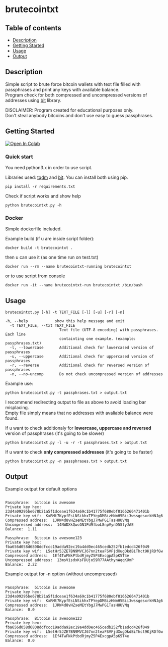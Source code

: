# brutecointxt

## Table of contents
* [Description](#description)
* [Getting Started](#getting-started)
* [Usage](#usage)
* [Output](#output)

## Description
Simple script to brute force bitcoin wallets with text file filled with passphrases and print any keys with available balance. \
Program check for both compressed and uncompressed versions of addresses using [bit](https://github.com/ofek/bit) library.

DISCLAIMER: Program created for educational purposes only. \
Don't steal anybody bitcoins and don't use easy to guess passphrases.

## Getting Started
[![Open In Colab](https://colab.research.google.com/assets/colab-badge.svg)](https://colab.research.google.com/drive/1J10ZQep7UX2BU3MnaWLJbwfe9nBuq9lP?usp=sharing)
### Quick start
You need python3.x in order to use script.

Libraries used: [tqdm](https://github.com/tqdm/tqdm) and [bit](https://github.com/ofek/bit). You can install both using pip.

```
pip install -r requirements.txt
```

Check if script works and show help
```
python brutecointxt.py -h
```

### Docker
Simple dockerfile included.

Example build (if u are inside script folder):
```
docker build -t brutecointxt .
```

then u can use it (as one time run on test.txt)
```
docker run --rm --name brutecointxt-running brutecointxt
```
or to use script from console
```
docker run -it --name brutecointxt-run brutecointxt /bin/bash  
```

## Usage

```
brutecointxt.py [-h] -t TEXT_FILE [-l] [-u] [-r] [-n]

-h, --help            show this help message and exit
  -t TEXT_FILE, --txt TEXT_FILE
                        Text file (UTF-8 encoding) with passphrases. Each line
                        containting one example. (example: passphrases.txt)
  -l, --lowercase       Additional check for lowercased version of passphrases
  -u, --uppercase       Additional check for uppercased version of passphrases
  -r, --reverse         Additional check for reversed version of passphrases
  -n, --no-uncomp       Do not check uncompressed version of addresses
```

Example use:
```
python brutecointxt.py -t passphrases.txt > output.txt
```
I recommend redirecting output to file as above to avoid loading bar misplacing. \
Empty file simply means that no addresses with avaliable balance were found.

If u want to check additionaly for **lowercase, uppercase and reversed** version of passphrases (it's going to be slower)
```
python brutecointxt.py -l -u -r -t passphrases.txt > output.txt
```

If u want to check **only compressed addresses** (it's going to be faster) 
```
python brutecointxt.py -n passphrases.txt > output.txt
```

## Output
Example output for default options
```

Passphrase:  bitcoin is awesome
Private key hex:  23d4a09295be678b21a5f1dceae1f634a69c1b41775f680ebf8165266471401b
Private key wif:  KxRMt7KypfEsLNSikhxTPYepDMBizHNmH5Bii3wssgesxrkHNJg6
Compressed address:  1JRW4d8vHZseMEtYbgJ7MwPG1TasHUUVNq
Uncompressed address:  14NWDXkQwcGN1Pd9fboL8npVynD5SfyJAE
Balance:  1.11

Passphrase:  Bitcoin is awesome123
Private key hex:  fba656d058d6808ddfccc19adda92ec19a4dd0ec465cedb252fb1edcd426f049
Private key wif:  L5etHr5JZE7BN9MVCJ67nn2teaFSVFjdXugDkdBiThct9KjRDfGw
Compressed address:  1Ef4TwFNkPtbdRjmyZ5P4ExcgpA5pK5T4e
Uncompressed address:  13msVisdxKsFDUjo59R77AAthynWqqKUmP
Balance:  2.22

```

Example output for -n option (without uncompressed)
```

Passphrase:  bitcoin is awesome
Private key hex:  23d4a09295be678b21a5f1dceae1f634a69c1b41775f680ebf8165266471401b
Private key wif:  KxRMt7KypfEsLNSikhxTPYepDMBizHNmH5Bii3wssgesxrkHNJg6
Compressed address:  1JRW4d8vHZseMEtYbgJ7MwPG1TasHUUVNq
Balance:  0.0

Passphrase:  Bitcoin is awesome123
Private key hex:  fba656d058d6808ddfccc19adda92ec19a4dd0ec465cedb252fb1edcd426f049
Private key wif:  L5etHr5JZE7BN9MVCJ67nn2teaFSVFjdXugDkdBiThct9KjRDfGw
Compressed address:  1Ef4TwFNkPtbdRjmyZ5P4ExcgpA5pK5T4e
Balance:  0.0


```
